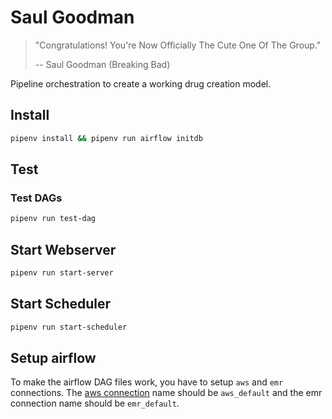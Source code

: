 # Saul Goodman
> "Congratulations! You're Now Officially The Cute One Of The Group."
>
> -- Saul Goodman (Breaking Bad)

Pipeline orchestration to create a working drug creation model.

## Install
```bash
pipenv install && pipenv run airflow initdb
```

## Test
### Test DAGs
```bash
pipenv run test-dag
```

## Start Webserver
```bash
pipenv run start-server
```

## Start Scheduler
```bash
pipenv run start-scheduler
```

## Setup airflow
To make the airflow DAG files work, you have to setup `aws` and `emr` connections.
The [aws connection](https://airflow.apache.org/docs/stable/howto/connection/aws.html) name should be `aws_default` and
the emr connection name should be `emr_default`.

